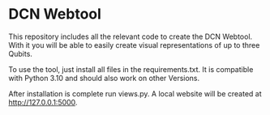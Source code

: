 # DCN Webtool

This repository includes all the relevant code to create the DCN Webtool. With it you will be able to easily create visual representations of up to three Qubits.

To use the tool, just install all files in the requirements.txt. It is compatible with Python 3.10 and should also work on other Versions.

After installation is complete run views.py.
A local website will be created at http://127.0.0.1:5000.
